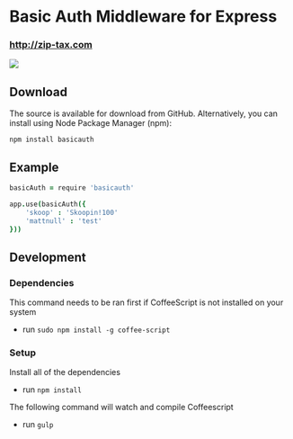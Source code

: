 # Basic Auth Middleware for Express
### http://zip-tax.com

<a href="https://nodei.co/npm/basicauth/"><img src="https://nodei.co/npm/basicauth.png?downloads=true"></a>

## Download
The source is available for download from GitHub. Alternatively, you can install using Node Package Manager (npm):

`npm install basicauth`

## Example
```coffeescript
basicAuth = require 'basicauth'

app.use(basicAuth({
	'skoop' : 'Skoopin!100'
	'mattnull' : 'test'
}))
```

## Development
### Dependencies

This command needs to be ran first if CoffeeScript is not installed on your system

* run `sudo npm install -g coffee-script`

### Setup

Install all of the dependencies

* run `npm install`

The following command will watch and compile Coffeescript
* run `gulp`

